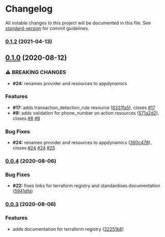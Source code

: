 # Changelog

All notable changes to this project will be documented in this file. See [standard-version](https://github.com/conventional-changelog/standard-version) for commit guidelines.

### [0.1.2](https://github.com/yuvarajhere/terraform-provider-appdynamics/compare/v0.1.2-beta...v0.1.2) (2021-04-13)

## [0.1.0](https://github.com/HarryEMartland/terraform-provider-appdynamics/compare/v0.0.4...v0.1.0) (2020-08-12)


### ⚠ BREAKING CHANGES

* **#24:** renames provider and resources to appdynamics

### Features

* **#17:** adds transaction_detection_rule resource ([6331fa5](https://github.com/HarryEMartland/terraform-provider-appdynamics/commit/6331fa59d485b17289adaa37ef90524d78eb69e4)), closes [#17](https://github.com/HarryEMartland/terraform-provider-appdynamics/issues/17)
* **#8:** adds validation for phone_number on action resources ([571a2d2](https://github.com/HarryEMartland/terraform-provider-appdynamics/commit/571a2d2c1eee819bf4cbbc556b85bd192f0c6cbd)), closes [#8](https://github.com/HarryEMartland/terraform-provider-appdynamics/issues/8) [#8](https://github.com/HarryEMartland/terraform-provider-appdynamics/issues/8)


### Bug Fixes

* **#24:** renames provider and resources to appdynamics ([360c478](https://github.com/HarryEMartland/terraform-provider-appdynamics/commit/360c478d3aa379abfb732aaf4dfb21dcbbea07ec)), closes [#24](https://github.com/HarryEMartland/terraform-provider-appdynamics/issues/24) [#24](https://github.com/HarryEMartland/terraform-provider-appdynamics/issues/24) [#25](https://github.com/HarryEMartland/terraform-provider-appdynamics/issues/25)

### [0.0.4](https://github.com/HarryEMartland/terraform-provider-appdynamics/compare/v0.0.3...v0.0.4) (2020-08-06)


### Bug Fixes

* **#22:** fixes links for terraform registry and standardises documentation ([5941dfa](https://github.com/HarryEMartland/terraform-provider-appdynamics/commit/5941dfa517073ac437980b6fdde12c6db8dc0ded))

### [0.0.3](https://github.com/HarryEMartland/terraform-provider-appdynamics/compare/v0.0.2...v0.0.3) (2020-08-06)


### Features

* adds documentation for terraform registry ([32251b8](https://github.com/HarryEMartland/terraform-provider-appdynamics/commit/32251b80061d414ab6910d8ac311408e6a374cea))
